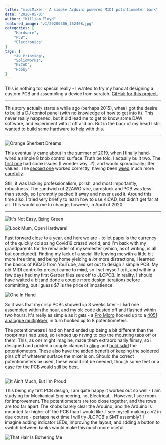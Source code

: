 ```yaml
---
title: "midiMixer - A simple Arduino powered MIDI potentiometer bank"
date: "2020-05-06"
author: "William Floyd"
featured_image: "v1/20200506_152408.jpg"
categories: [
    "Hardware",
    "PCB",
    "Electronics"
]
tags: [
    "3D Printing",
    "SolidWorks",
    "KiCAD",
    "Hobby"
]
---
```


This is nothing too special really - I wanted to try my hand at designing a custom PCB and assembling a device from scratch.
[GitHub for this project.](https://github.com/W-Floyd/midiMixer)

***

This story actually starts a while ago (perhaps 2015), when I got the desire to build a DJ control panel (with no knowledge of how to get into it).
This never really happened, but it did lead me to get to know some DAW software, and experiment with it off and on.
But in the back of my head I still wanted to build some hardware to help with this.

***

![Orange Sherbert Dreams](/images/reduced/midiMixer/handwired/20190811_004928.jpg)

This eventually came about in the summer of 2019, when I finally hand-wired a simple 8 knob control surface.
Truth be told, I actually built two.
The [first one](/images/reduced/midiMixer/handwired/20190811_005806.jpg) had some issues (I wonder why...?), and would sporadically jitter values.
The [second one](/images/reduced/midiMixer/handwired/20190812_181606.jpg) worked correctly, having been [wired](/images/reduced/midiMixer/handwired/20190811_195900.jpg) much more [carefully](/images/reduced/midiMixer/handwired/20190811_200447.jpg).

Still, it was lacking professionalism, polish, and most importantly, robustness.
The sandwich of 22AWG wire, cardstock and PCB was less than sturdy, so I promptly packed it away and never used it.
Around this time also, I tried very briefly to learn how to use KiCAD, but didn't get far at all.
This would come to change, however, in April of 2020.

***

![It's Not Easy, Being Green](/images/reduced/midiMixer/v1/20200506_152328.jpg)

![Look Mum, Open Hardware!](/images/reduced/midiMixer/v1/20200506_152317.jpg)

Fast forward close to a year, and here we are - toilet paper is the currency of the quickly collapsing Covid19 crazed world, and I'm back with my grandparents for the remainder of my semester (which, as of writing, is all but concluded).
Finding my lack of a social life leaving me with a little bit more free time, and being home yielding a *lot* more distractions, I learned the basics of KiCAD from YouTube, and set out to design a simple PCB.
My old MIDI controller project came to mind, so I set myself to it, and within a few days had my first Gerber files sent off to JLCPCB.
In reality, I should have waited a bit and done a couple more design iterations before committing, but I guess $7 is the price of impatience.

![One In Hand](/images/reduced/midiMixer/v1/20200506_151852.jpg)

So it was that my crisp PCBs showed up 3 weeks later - I had one assembled within the hour, and my old code dusted off and flashed within two hours.
It's really as simple as it gets - a [Pro Micro](/images/reduced/midiMixer/v1/20200506_152023.jpg) hooked up to a [4051 analogue multiplexer](/images/reduced/midiMixer/v1/20200506_152016.jpg), in turn hooked up to 8 potentiometers.

The potentiometers I had on hand ended up being a bit different than the footprints I had used, so I ended up having to clip the mounting tabs off of them.
This, as one might imagine, made them extraordinarily flimsy, so I designed and printed a couple clamps to [align](/images/reduced/midiMixer/v1/20200506_151947.jpg) and [hold solid](/images/reduced/midiMixer/v1/20200506_152003.jpg) the potentiometers.
These also have the added benefit of keeping the soldered pins off of whatever surface the mixer is on.
Should the correct potentiometers be used, these would not be needed, though some feet or a case for the PCB would still be best.

***

![It Ain't Much, But I'm Proud](/images/reduced/midiMixer/v1/20200506_152248.jpg)

This being my first PCB design, I am quite happy it worked out so well - I am studying for Mechanical Engineering, not Electrical...
However, I see room for improvement.
The potentiometers are too close together, and the rows are too far apart.
The knobs barely clear the Arduino, and the Arduino is mounted far higher off the PCB than I would like.
I see myself making a v2 in due course - perhaps next time I will try JLCPCB's SMT assembly?
I imagine adding indicator LEDs, improving the layout, and adding a button to switch between banks would make this much more useful.

![That Hair Is Bothering Me](/images/reduced/midiMixer/v1/20200506_151947.jpg)